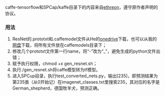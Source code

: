 caffe-tensorflow和SPCap/kaffe目录下的内容来自[ethreon](https://github.com/ethereon/caffe-tensorflow)，遵守原作者声明的协议。

### 用法

1. ResNet的.prototxt和.caffemodel文件从He的[onedrive](https://onedrive.live.com/?authkey=%21AAFW2-FVoxeVRck&id=4006CBB8476FF777%2117887&cid=4006CBB8476FF777)下载，也可以从我的[网盘](https://pan.baidu.com/s/1hsrfKtI)下载，将所有文件放在caffemodels目录下；
2. 修改几个prototxt文件第一行name，将“-”改为“_”，避免生成的python文件出错； 
3. 赋予执行权限，chmod +x gen_resnet.sh；
4. 执行./gen_resnet.sh将caffe模型转为tf模型。
5. 进入SPCup目录，执行test_converted_nets.py，输出[235]，即预测结果为第235类（从0开始记）在imagenet_classes.txt里搜索235，其对应的名字是German_shepherd，德国牧羊犬，预测正确。